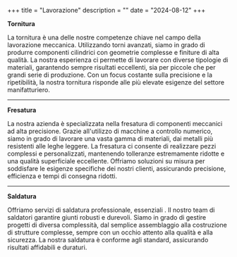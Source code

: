 +++
title = "Lavorazione"
description = ""
date = "2024-08-12"
+++

**Tornitura**

La tornitura è una delle nostre competenze chiave nel campo della lavorazione meccanica. Utilizzando torni avanzati, siamo in grado di produrre componenti cilindrici con geometrie complesse e finiture di alta qualità. La nostra esperienza ci permette di lavorare con diverse tipologie di materiali, garantendo sempre risultati eccellenti, sia per piccole che per grandi serie di produzione. Con un focus costante sulla precisione e la ripetibilità, la nostra tornitura risponde alle più elevate esigenze del settore manifatturiero.

---
**Fresatura**

La nostra azienda è specializzata nella fresatura di componenti meccanici ad alta precisione. Grazie all'utilizzo di macchine a controllo numerico, siamo in grado di lavorare una vasta gamma di materiali, dai metalli più resistenti alle leghe leggere. La fresatura ci consente di realizzare pezzi complessi e personalizzati, mantenendo tolleranze estremamente ridotte e una qualità superficiale eccellente. Offriamo soluzioni su misura per soddisfare le esigenze specifiche dei nostri clienti, assicurando precisione, efficienza e tempi di consegna ridotti.

---
**Saldatura**

Offriamo servizi di saldatura professionale, essenziali . Il nostro team di saldatori garantire giunti robusti e durevoli. Siamo in grado di gestire progetti di diversa complessità, dal semplice assemblaggio alla costruzione di strutture complesse, sempre con un occhio attento alla qualità e alla sicurezza. La nostra saldatura è conforme agli standard, assicurando risultati affidabili e duraturi.
